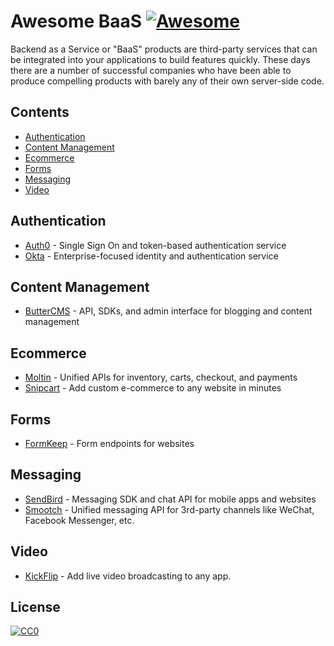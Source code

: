 # Awesome BaaS [![Awesome](https://cdn.rawgit.com/sindresorhus/awesome/d7305f38d29fed78fa85652e3a63e154dd8e8829/media/badge.svg)](https://github.com/sindresorhus/awesome)

Backend as a Service or "BaaS" products are third-party services that can be integrated into your applications to build features quickly. These days there are a number of successful companies who have been able to produce compelling products with barely any of their own server-side code.


## Contents

- [Authentication](#authentication)
- [Content Management](#content-management)
- [Ecommerce](#ecommerce)
- [Forms](#forms)
- [Messaging](#messaging)
- [Video](#video)

## Authentication

- [Auth0](https://auth0.com/) - Single Sign On and token-based authentication service
- [Okta](https://www.okta.com/) - Enterprise-focused identity and authentication service

## Content Management

- [ButterCMS](https://buttercms.com/) - API, SDKs, and admin interface for blogging and content management

## Ecommerce

- [Moltin](https://www.moltin.com/) - Unified APIs for inventory, carts, checkout, and payments
- [Snipcart](https://snipcart.com/) - Add custom e-commerce to any website in minutes

## Forms

- [FormKeep](https://formkeep.com) - Form endpoints for websites

## Messaging

- [SendBird](https://sendbird.com) - Messaging SDK and chat API for mobile apps and websites
- [Smootch](https://smooch.io/) - Unified messaging API for 3rd-party channels like WeChat, Facebook Messenger, etc.


## Video

- [KickFlip](https://kickflip.io) - Add live video broadcasting to any app.

## License

[![CC0](http://mirrors.creativecommons.org/presskit/buttons/88x31/svg/cc-zero.svg)](https://creativecommons.org/publicdomain/zero/1.0/)
